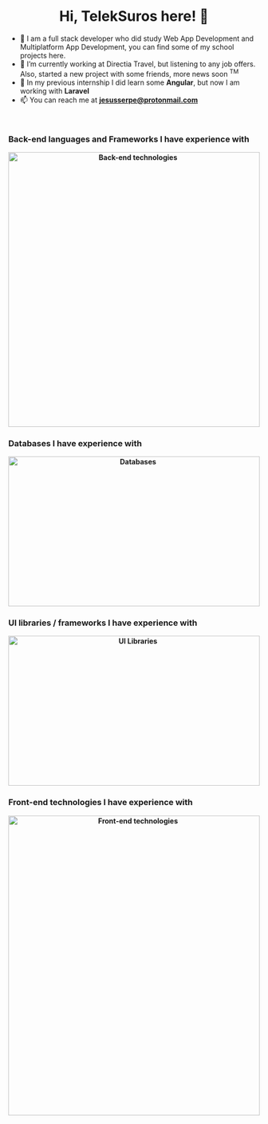 <div>
	<h1 id="title" align="center">Hi, TelekSuros here! 👋</h1>
	<ul id="about">
		<li>🏫 I am a full stack developer who did study Web App Development and Multiplatform App Development, you can find some of my school projects here.</li>
		<li>🔭 I’m currently working at Directia Travel, but listening to any job offers. Also, started a new project with some friends, more news soon <sup>TM</sup></li>
		<li>🌱 In my previous internship I did learn some <strong>Angular</strong>, but now I am working with <strong>Laravel</strong></li>
		<li>📫 You can reach me at <strong><a href="mailto:jesusserpe@protonmail.com">jesusserpe@protonmail.com</a><strong></li>
	</ul>
	<br>
	<h3 id="back">Back-end languages and Frameworks I have experience with</h3>
	<a  align="center" href="https://github.com/JesusSePe/JesusSePe/blame/main/back-end.svg">
		<img src="back-end.svg" width="100%" height="550px" alt="Back-end technologies">
	</a>
	<br>
	<h3 id="dbs">Databases I have experience with</h3>
	<a  align="center" href="https://github.com/JesusSePe/JesusSePe/blame/main/DBs.svg">
		<img src="DBs.svg" width="100%" height="300px" alt="Databases">
	</a>
	<br>
	<h3 id="ui-libs">UI libraries / frameworks I have experience with</h3>
	<a  align="center" href="https://github.com/JesusSePe/JesusSePe/blame/main/UI.svg">
		<img src="UI.svg" width="100%" height="300px" alt="UI Libraries">
	</a>
	<br>
	<h3 id="front">Front-end technologies I have experience with</h3>
	<a  align="center" href="https://github.com/JesusSePe/JesusSePe/blame/main/front-end.svg">
		<img src="front-end.svg" width="100%" height="600px" alt="Front-end technologies">
	</a>
	<br>
</div>
